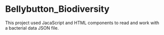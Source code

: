 # Bellybutton_Biodiversity
This project used JacaScript and HTML components to read and work with a bacterial data JSON file. 
